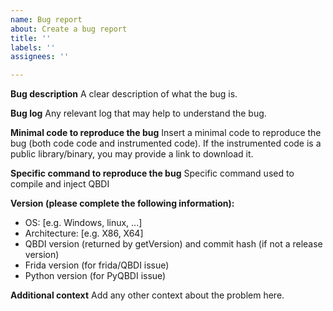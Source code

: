 ```yaml
---
name: Bug report
about: Create a bug report
title: ''
labels: ''
assignees: ''

---
```


**Bug description**
A clear description of what the bug is.

**Bug log**
Any relevant log that may help to understand the bug.

**Minimal code to reproduce the bug**
Insert a minimal code to reproduce the bug (both code code and instrumented code). If the instrumented code is a public library/binary, you may provide a link to download it.

**Specific command to reproduce the bug**
Specific command used to compile and inject QBDI

**Version (please complete the following information):**
- OS: [e.g. Windows, linux, ...]
- Architecture: [e.g. X86, X64]
- QBDI version (returned by getVersion) and commit hash (if not a release version)
- Frida version (for frida/QBDI issue)
- Python version (for PyQBDI issue)

**Additional context**
Add any other context about the problem here.
